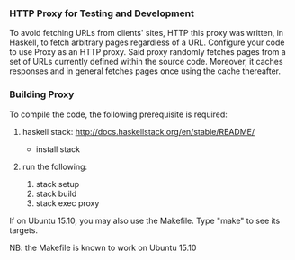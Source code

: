 ### HTTP **Proxy** for Testing and Development

To avoid fetching URLs from clients' sites, HTTP this proxy was written, in Haskell, to fetch arbitrary pages regardless of a URL. Configure your code to use Proxy as an HTTP proxy. Said proxy randomly fetches pages from a set of URLs currently defined within the source code. Moreover, it caches responses and in general fetches pages once using the cache thereafter.

### Building Proxy

To compile the code, the following prerequisite is required:

1. haskell stack: http://docs.haskellstack.org/en/stable/README/
   * install stack

2. run the following:
   1. stack setup
   2. stack build
   3. stack exec proxy

If on Ubuntu 15.10, you may also use the Makefile. Type "make" to see its targets.

NB: the Makefile is known to work on Ubuntu 15.10
